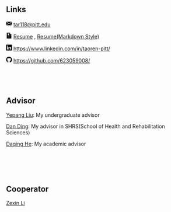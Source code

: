 ## Links

<svg width="16" version="1.1" id="Capa_1" xmlns="http://www.w3.org/2000/svg" xmlns:xlink="http://www.w3.org/1999/xlink" x="0px" y="0px"
	 viewBox="0 0 54.1 54.1" style="enable-background:new 0 0 54.1 54.1;" xml:space="preserve">
<g>
	<path d="M14.241,18.4c3.754,2.568,7.761,4.558,11.872,6.464c6.938-2.519,13.185-5.886,19.438-9.408
		c2.351-1.325,4.713-2.664,7.107-3.993c-2.977-2.531-11.679-1.219-14.154-1.219c-7.089,0.01-14.176,0-21.275-0.01
		c-2.05-0.122-4.19-0.174-6.189,0.01H8.896c-1.436,0.007-3.418-0.117-5.006,0.408c2.233,1.421,4.267,3.08,6.326,4.719
		C11.526,16.413,12.848,17.446,14.241,18.4z"/>
	<path d="M11.406,20.105c-3.33-2.417-6.32-5.187-9.86-7.298c-0.617,1.664-0.282,3.875-0.492,5.422
		c-0.009,0.061,0.011,0.112,0.011,0.163c-0.643,2.744-0.643,5.752-0.715,8.404c-0.073,2.57-0.613,6.271-0.188,9.468
		c-0.039,1.539-0.054,3.155,0.283,4.508c6.607-5.211,13.631-10.385,20.712-14.902C17.772,24.189,14.505,22.354,11.406,20.105z"/>
	<path d="M53.884,20.758c0.112-2.091,0.399-4.383,0.044-6.505c-6.632,3.681-12.99,7.452-19.807,10.593
		c3.883,3.246,7.842,6.352,11.729,9.555c1.641,1.352,3.268,2.725,4.871,4.133c0.581,0.509,1.155,1.027,1.728,1.548
		c0.176-0.348,0.338-0.713,0.465-1.12c0.715-2.251,0.427-4.944,0.251-7.444c0.023-0.549,0.049-1.101,0.075-1.655
		C53.437,26.83,53.725,23.806,53.884,20.758z"/>
	<path d="M31.06,26.188c-1.508,0.635-3.035,1.249-4.607,1.808c-0.579,0.206-1.054,0.062-1.38-0.254
		c-0.244-0.113-0.488-0.229-0.731-0.343c-0.094,0.099-0.197,0.192-0.327,0.273C16.54,32.346,9.06,37.833,2.109,43.331
		c0.608,0.388,1.395,0.623,2.427,0.635c4.545,0.055,9.098,0.021,13.65-0.022C26.056,44.156,33.94,44,41.808,44.185
		c3.041,0.069,6.359-0.134,8.658-1.776c-6.157-5.604-12.762-10.553-19.125-15.911C31.224,26.4,31.137,26.295,31.06,26.188z"/>
</g>
</svg>
tar118@pitt.edu

<svg width="16" version="1.1" id="Capa_1" xmlns="http://www.w3.org/2000/svg" xmlns:xlink="http://www.w3.org/1999/xlink" x="0px" y="0px"
	 viewBox="0 0 60 60" style="enable-background:new 0 0 60 60;" xml:space="preserve">
<path d="M38.914,0H6.5v60h47V14.586L38.914,0z M34.5,31c0,0.553-0.448,1-1,1h-10c-0.552,0-1-0.447-1-1s0.448-1,1-1h10
	C34.052,30,34.5,30.447,34.5,31z M16.262,23.479l0.32-0.741c0.291-0.674,0.769-1.207,1.382-1.541l2.204-1.087
	c-0.969-0.622-1.667-1.558-2.083-2.793c-0.684-0.417-1.115-1.158-1.115-1.984v-0.667c0-0.668,0.289-1.293,0.778-1.73
	c0.096-0.613,0.254-1.189,0.471-1.719c0.102-0.247,0.188-0.432,0.257-0.582c0.046-0.1,0.104-0.224,0.112-0.259
	c0.003-0.032-0.002-0.153-0.086-0.573c-0.065-0.327-0.108-0.627-0.138-0.884c-0.037-0.322,0.065-0.645,0.279-0.885
	c0.448-0.5,1.321-0.477,1.739,0.056c0.076,0.097,0.231,0.255,0.534,0.459c0.512,0.346,1.208,0.502,1.937,0.438
	c0.147-0.012,0.297-0.018,0.451-0.018c3.896,0,5.183,2.053,5.54,3.951c0.5,0.438,0.794,1.068,0.794,1.745v0.667
	c0,0.826-0.431,1.567-1.115,1.984c-0.418,1.24-1.12,2.178-2.095,2.801l2.122,1.083c0.632,0.317,1.135,0.848,1.447,1.531l0.344,0.752
	l-0.674,0.479C27.792,25.296,25.592,26,23.302,26c-2.298,0-4.505-0.709-6.384-2.052L16.262,23.479z M19.5,31
	c0,0.26-0.11,0.52-0.29,0.71C19.02,31.89,18.77,32,18.5,32s-0.53-0.11-0.71-0.3c-0.18-0.181-0.29-0.44-0.29-0.7
	c0-0.261,0.11-0.521,0.29-0.71c0.36-0.36,1.05-0.37,1.42,0C19.39,30.479,19.5,30.739,19.5,31z M17.5,36c0-0.553,0.448-1,1-1h17
	c0.552,0,1,0.447,1,1s-0.448,1-1,1h-17C17.948,37,17.5,36.553,17.5,36z M22.686,47.766c-0.031,0.918-1.045,1.262-1.707,0.707
	c-0.935-0.784-1.871-1.567-2.806-2.351c-0.99-0.83,0.433-2.237,1.414-1.415c0.414,0.347,0.828,0.693,1.241,1.04
	c0.268-2.261,1.005-4.441,3.196-5.582c1.142-0.594,2.154,1.132,1.009,1.727C22.863,43.023,22.759,45.599,22.686,47.766z
	 M37.637,46.259c-0.246-0.337-3.424,1.211-4.333,0.883c-0.713-0.257-1.248-0.585-1.697-1.067c-2.122,1.151-4.536,1.774-6.407-0.259
	c-0.871-0.947,0.539-2.365,1.414-1.414c1.489,1.619,3.34,0.369,4.756-0.5c0.458-0.281,1.106-0.109,1.368,0.359
	c1.034,1.843,3.535-0.242,4.992-0.132c0.773,0.059,1.209,0.542,1.632,1.121C40.126,46.293,38.389,47.289,37.637,46.259z
	 M41.21,36.71C41.02,36.89,40.76,37,40.5,37c-0.26,0-0.52-0.11-0.71-0.29C39.6,36.52,39.5,36.27,39.5,36
	c0-0.271,0.11-0.521,0.29-0.71c0.38-0.37,1.04-0.37,1.42,0c0.18,0.189,0.29,0.449,0.29,0.71C41.5,36.27,41.4,36.52,41.21,36.71z
	 M46.21,36.7C46.02,36.89,45.76,37,45.5,37c-0.26,0-0.52-0.11-0.71-0.29C44.6,36.52,44.5,36.27,44.5,36
	c0-0.271,0.11-0.521,0.29-0.71c0.38-0.37,1.04-0.37,1.42,0c0.18,0.189,0.29,0.449,0.29,0.71C46.5,36.26,46.4,36.51,46.21,36.7z
	 M45.5,32h-7c-0.552,0-1-0.447-1-1s0.448-1,1-1h7c0.552,0,1,0.447,1,1S46.052,32,45.5,32z M37.5,16V2l14,14H37.5z"/>
<g>
</svg>
[Resume](https://drive.google.com/file/d/14bZtX7RY1H7ldGPC6E2JI9ITWxP448Ng/view?usp=share_link)
, [Resume(Markdown Style)](/?page=Blogs/Other/ResumeMarkdown.md)

<svg width="16" version="1.1" id="Layer_1" xmlns="http://www.w3.org/2000/svg" xmlns:xlink="http://www.w3.org/1999/xlink" x="0px" y="0px"
	 viewBox="0 0 455 455" style="enable-background:new 0 0 455 455;" xml:space="preserve">
<g>
	<path style="fill-rule:evenodd;clip-rule:evenodd;" d="M246.4,204.35v-0.665c-0.136,0.223-0.324,0.446-0.442,0.665H246.4z"/>
	<path style="fill-rule:evenodd;clip-rule:evenodd;" d="M0,0v455h455V0H0z M141.522,378.002H74.016V174.906h67.506V378.002z
		 M107.769,147.186h-0.446C84.678,147.186,70,131.585,70,112.085c0-19.928,15.107-35.087,38.211-35.087
		c23.109,0,37.31,15.159,37.752,35.087C145.963,131.585,131.32,147.186,107.769,147.186z M385,378.002h-67.524V269.345
		c0-27.291-9.756-45.92-34.195-45.92c-18.664,0-29.755,12.543-34.641,24.693c-1.776,4.34-2.24,10.373-2.24,16.459v113.426h-67.537
		c0,0,0.905-184.043,0-203.096H246.4v28.779c8.973-13.807,24.986-33.547,60.856-33.547c44.437,0,77.744,29.02,77.744,91.398V378.002
		z"/>
</g>
</svg>
https://www.linkedin.com/in/taoren-pitt/


<svg width="16" aria-hidden="true" viewBox="0 0 16 16" version="1.1" width="32" data-view-component="true" class="octicon octicon-mark-github v-align-middle">
<g>
    <path fill-rule="evenodd" d="M8 0C3.58 0 0 3.58 0 8c0 3.54 2.29 6.53 5.47 7.59.4.07.55-.17.55-.38 0-.19-.01-.82-.01-1.49-2.01.37-2.53-.49-2.69-.94-.09-.23-.48-.94-.82-1.13-.28-.15-.68-.52-.01-.53.63-.01 1.08.58 1.23.82.72 1.21 1.87.87 2.33.66.07-.52.28-.87.51-1.07-1.78-.2-3.64-.89-3.64-3.95 0-.87.31-1.59.82-2.15-.08-.2-.36-1.02.08-2.12 0 0 .67-.21 2.2.82.64-.18 1.32-.27 2-.27.68 0 1.36.09 2 .27 1.53-1.04 2.2-.82 2.2-.82.44 1.1.16 1.92.08 2.12.51.56.82 1.27.82 2.15 0 3.07-1.87 3.75-3.65 3.95.29.25.54.73.54 1.48 0 1.07-.01 1.93-.01 2.2 0 .21.15.46.55.38A8.013 8.013 0 0016 8c0-4.42-3.58-8-8-8z"/>
</g>
</svg>  <a href="https://github.com/623059008">https://github.com/623059008/</a>

<div class="divider" style="height: 60px;width: 100%;"></div>

## Advisor

[Yepang Liu](https://yepangliu.github.io/): My undergraduate advisor

[Dan Ding](https://www.shrs.pitt.edu/people/dan-ding): My advisor in SHRS(School of Health and Rehabilitation Sciences)

[Daqing He](https://www.sci.pitt.edu/people/daqing-he): My academic advisor

<div class="divider" style="height: 60px;width: 100%;"></div>

## Cooperator

[Zexin Li](https://blog.zexinli.com/)